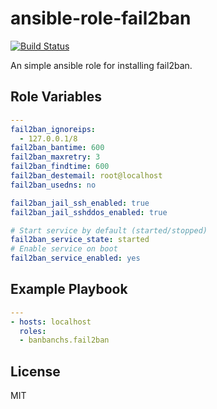 ansible-role-fail2ban
=========

[![Build Status](https://travis-ci.org/banbanchs/ansible-role-fail2ban.svg?branch=master)](https://travis-ci.org/banbanchs/ansible-role-fail2ban)

An simple ansible role for installing fail2ban.

Role Variables
--------------

```yml
---
fail2ban_ignoreips:
  - 127.0.0.1/8
fail2ban_bantime: 600
fail2ban_maxretry: 3
fail2ban_findtime: 600
fail2ban_destemail: root@localhost
fail2ban_usedns: no

fail2ban_jail_ssh_enabled: true
fail2ban_jail_sshddos_enabled: true

# Start service by default (started/stopped)
fail2ban_service_state: started
# Enable service on boot
fail2ban_service_enabled: yes
```

Example Playbook
----------------

```yml
---
- hosts: localhost
  roles:
  - banbanchs.fail2ban
```

License
-------

MIT
